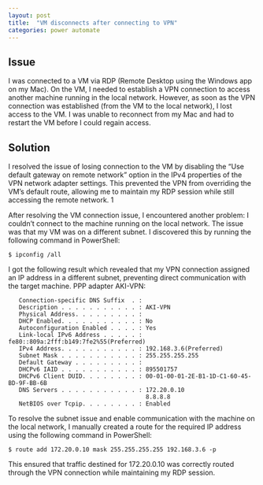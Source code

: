 ```yaml
---
layout: post
title:  "VM disconnects after connecting to VPN"
categories: power automate
---
```



## Issue
I was connected to a VM via RDP (Remote Desktop using the Windows app on my Mac). On the VM, I needed to establish a VPN connection to access another machine running in the local network. However, as soon as the VPN connection was established (from the VM to the local network), I lost access to the VM. I was unable to reconnect from my Mac and had to restart the VM before I could regain access.


## Solution
I resolved the issue of losing connection to the VM by disabling the “Use default gateway on remote network” option in the IPv4 properties of the VPN network adapter settings. This prevented the VPN from overriding the VM’s default route, allowing me to maintain my RDP session while still accessing the remote network. 1 

After resolving the VM connection issue, I encountered another problem: I couldn’t connect to the machine running on the local network. The issue was that my VM was on a different subnet. I discovered this by running the following command in PowerShell:

```shell 
$ ipconfig /all
```

I got the following result which revealed that my VPN connection assigned an IP address in a different subnet, preventing direct communication with the target machine.
PPP adapter AKI-VPN:

```shell
   Connection-specific DNS Suffix  . :
   Description . . . . . . . . . . . : AKI-VPN
   Physical Address. . . . . . . . . :
   DHCP Enabled. . . . . . . . . . . : No
   Autoconfiguration Enabled . . . . : Yes
   Link-local IPv6 Address . . . . . : fe80::809a:2fff:b149:7fe2%55(Preferred)
   IPv4 Address. . . . . . . . . . . : 192.168.3.6(Preferred)
   Subnet Mask . . . . . . . . . . . : 255.255.255.255
   Default Gateway . . . . . . . . . :
   DHCPv6 IAID . . . . . . . . . . . : 895501757
   DHCPv6 Client DUID. . . . . . . . : 00-01-00-01-2E-B1-1D-C1-60-45-BD-9F-BB-6B
   DNS Servers . . . . . . . . . . . : 172.20.0.10
                                       8.8.8.8
   NetBIOS over Tcpip. . . . . . . . : Enabled
```


To resolve the subnet issue and enable communication with the machine on the local network, I manually created a route for the required IP address using the following command in PowerShell:

```shell
$ route add 172.20.0.10 mask 255.255.255.255 192.168.3.6 -p
```

This ensured that traffic destined for 172.20.0.10 was correctly routed through the VPN connection while maintaining my RDP session.
